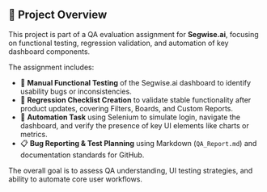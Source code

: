 ## 📘 Project Overview

This project is part of a QA evaluation assignment for **Segwise.ai**, focusing on functional testing, regression validation, and automation of key dashboard components.

The assignment includes:
- 🧪 **Manual Functional Testing** of the Segwise.ai dashboard to identify usability bugs or inconsistencies.
- 🔁 **Regression Checklist Creation** to validate stable functionality after product updates, covering Filters, Boards, and Custom Reports.
- 🤖 **Automation Task** using Selenium to simulate login, navigate the dashboard, and verify the presence of key UI elements like charts or metrics.
- 📋 **Bug Reporting & Test Planning** using Markdown (`QA_Report.md`) and documentation standards for GitHub.

The overall goal is to assess QA understanding, UI testing strategies, and ability to automate core user workflows.

